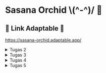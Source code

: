 # Sasana Orchid  \\(^-^)/ 🌸

## 🔗 Link Adaptable 🔗
https://sasana-orchid.adaptable.app/

<details>
    <summary>Tugas 2</summary>
    
### ✅ Implementasi Checklist Tugas ✅
- [x] Membuat sebuah proyek Django baru

     Saya membuat proyek Django full mengikuti tutorial-0 PBP, berikut langkah-langkahnya:
     1. Membuat repo github lalu clone ke local
         ```shell
            git clone <URL repo github>
         ```
     3. Membuat virtual environment
          ```shell
            python -m venv env
          ```
     4. Menyalakan virtual environment (karena saya menggunakan MacOS jadi begini)
          ```shell
            source env/bin/activate
          ```
     5. Membuat file requirements.txt lalu menginstall dependencynya
          ```shell
            pip install -r requirements.txt
          ```
     6. Membuat proyek Django (yey done membuat proyek Django 😊)
          ```shell
            django-admin startproject sasana-orchid .
          ```
- [x] Membuat aplikasi dengan nama `main` pada proyek tersebut.

     Saya membuat aplikasi main full mengikuti tutorial-1 PBP, berikut langkah-langkahnya:
     1. Membuat app baru bernama main
         ```shell
            python manage.py startapp main
          ```
     2. Mendaftarkan aplikasi main ke dalam proyek dengan cara menambahkan 'main' ke INSTALLED_APPS di settings.py
- [x] Melakukan *routing* pada proyek agar dapat menjalankan aplikasi `main`.
      
     Menambahkan rute URL pada urlpatterns di dalam proyek sasana-orchid agar main bisa diakses (routing tingkat proyek)
- [x] Membuat model pada aplikasi `main` dengan nama `Item` dan memiliki atribut wajib sebagai berikut.
    - `name` sebagai nama *item* dengan tipe `CharField`. 
    - `amount` sebagai jumlah *item* dengan tipe `IntegerField`.
    - `description` sebagai deskripsi *item* dengan tipe `TextField`.
    - ini tinggal diketik saja di dalam models.py dan sesuaikan kriteria tipe field nya.
- [x] Membuat sebuah fungsi pada `views.py` untuk dikembalikan ke dalam sebuah *template* HTML yang menampilkan nama aplikasi serta nama dan kelas kamu.

     Buat fungsi di views.py dengaan menyesuaikan model data yang telah dibuat, lalu nanti tinggal dipakaai di template
- [x] Membuat sebuah *routing* pada `urls.py` aplikasi `main` untuk memetakan fungsi yang telah dibuat pada `views.py`.

     Membuat file urls.py dalam main, lalu mengisi pattern url untuk mengatur routing dalam app main
- [x] Melakukan *deployment* ke Adaptable terhadap aplikasi yang sudah dibuat sehingga nantinya dapat diakses oleh teman-temanmu melalui Internet.

     Buka adaptable, sign in, create new app, pilih python dan postgre, pilih versi python sesuai versi di venv, lalu tambahkan start command python3 manage.py migrate &&  gunicorn shopping_list.wsgi && sudo apt install python3-pip, terakhir checklist HTTP Listener on PORT.
- [x] Membuat sebuah `README.md` yang berisi tautan menuju aplikasi Adaptable yang sudah di-*deploy*, serta jawaban dari beberapa pertanyaan berikut.

     Inilah readme saya.

### 📥 Bagan Request Client dan Response 📥
![](/image/bagan.png)
Pertama user mengetik url pada browser sehingga mengirim http request, lalu di urls.py diatur path (routing) yang sesuai. Setelah dapat path yang sesuai, dicari fungsi mana di views.py yang tepat dan dapat mengolah requestannya. Kemudian hasil fungsi views.py akan ditampilkan melalui html yang ada pada template. Html tersebut pada akhirnya akan menjadi response yang dikirim ke user.

### 💻 Mengapa Harus Menggunakan Virtual Environment? 💻
Virtual Environment digunakan dalam mengerjakan tugas ini agar package dan dependency yang dipakai dalam pengerjaan tugas ini tidak bertabrakan dengan package dan dependency yang ada dalam komputer saya. Yang dimaksud dengan bertabrakan adalah misalnya dependencynya berbeda. Misal versi python yaang ingin dipakai di venv (virtual environment) saya adalah 3.9, tetapi yang ada di komputer saya 3.11.

### ❓ Apa itu MVC, MVT, MVVM? ❓
Ketiganya merupakan konsep arsitektur yang digunakan dalam pengembangan web. Berikut penjelasan dari masing-masing konsep:
1. MVC (Model-View-Controller) : Bisa digunakan untuk banyak framework
     - Model: tempat mengatur bagaimana ketentuan setiap variabel data yang akan dipakai dan logiicnya
     - View: membuat fungsi untuk merespon request dengan mengelola model data atau variabel yang telah dibuat dan memberinya ke input controller
     - Controller: mengakses input user, mengolahnya, lalu mengupdate views dan model
3. MVT (Model-View-Template) :Konsep ini adalah konsep yang dipakai untuk tugas PBP kali ini. MVT biasa digunakan dalam proyek Django, dengan kata lain biasa digunakan dalam bahasa python. Konsep ini terdiri dari tiga struktur utama, yaitu:
     - Model: tempat mengatur bagaimana ketentuan setiap variabel data yang akan dipakai dan logiicnya
     - View: membuat fungsi untuk merespon request dengan mengelola model data atau variabel yang telah dibuat
     - Template: berisi html untuk menampilkan hasil dari views ke halaman web
5. MVVM (Model-View-ViewModel) : Konsep ini cocok dipakai ketika ingin menggunakan dynamic UI, biasa digunakan dalam framework JavaScript seperti Angular
     - Model: tempat mengatur bagaimana ketentuan setiap variabel data yang akan dipakai dan logicnya
     - View: mengelola model data atau variabel yang telah dibuat dengan fungsi-fungsi
     - ViewModel: menyambungkan view dan model
#####
Perbedaan ketiganya adalah MVT dan MVC biasa digunakan untuk server-side atau backend, sedangkan MVVM biasa digunakan pada client-side atau frontend. MVVM juga mampu memisahkan antara view dan model sehingga mudah dipakai untuk mendesign. Lalu MVC yang tidak memisahkan model dan views membuat kita sulit ketika ingin memodifikasi suatu fitur. Lalu pada MVC, controller menghandle user input, pada MVT, view yang menerima request, lalu pada MVVM, view menerima user input sekaligus menerima request.
</details>

<details>
    <summary>Tugas 3</summary>

### <samp> 1️⃣ Apa perbedaan antara form POST dan form GET dalam Django? <samp>
| GET  | POST |
| ------------- | ------------- |
| Parameter atau nilainya terlihat pada URL  | Parameter atau nilainya terlihat pada body |
| Hanya menerima tipe data string  | Menerima banyak dan tipe data, misal binary |
| Dapat dicache  | Tidak bisa dicache |
| Digunakan untuk fetch data  | Digunakan untuk update data |

### <samp> 2️⃣ Apa perbedaan utama antara XML, JSON, dan HTML dalam konteks pengiriman data? <samp>
| XML  | JSON | HTML | 
| ------------- | ------------- | ------------- |
| eXtensible Markup Language | JavaScript Object Notation | Hypertext Markup Language |
| Berbentuk tag custom | Berbentuk list of dictionary | Berbentuk tag bawaan |
| Biasa digunakan untuk data interchange | Biasa digunakan untuk API  | Digunakan untuk menampilkan konten website |
| Kodenya sulit dipahami manusia lain yang bukan pembuatnya | Kodenya mudah dipahami baik oleh komputer maupun manusia | Kodenya mudah dipahami baik oleh komputer maupun manusia |

### <samp> 3️⃣ Mengapa JSON sering digunakan dalam pertukaran data antara aplikasi web modern? <samp>
JSON sering digunakan dalam pertukaran data antara aplikasi web modern karena kesimplean dan efesiensinya. Efisien karena format data JSON yang mudah dipahami manusia sehingga memudahkan debugging dan pengembangan. JSON juga sudah terintegrasi dengaan JavaScript sehingga mudah diproses.

### <samp> 4️⃣ Jelaskan bagaimana cara kamu mengimplementasikan checklist di atas secara step-by-step (bukan hanya sekadar mengikuti tutorial). <samp>
✅ Pertama, untuk membuat input form, saya membuat file forms.py di dalam main lalu mengisi model yang akan digunakan (Item) dan field yang akan digunakan. Setelah itu menambah fungsi pada views.py dengan nama create_item untuk menerima request lalu membuat form (tidak lupa mengimpor hal-hal yang diperlukan). Lalu menambahkan fungsi show_main dengan ```items = Item.objects.all()```, untuk mengambil semua item yang ada pada database. Setelah itu mengatur routing dengan menambah path create-item pada urls.py dalam main. Kemudian menyusun kode HTML dengan nama file baru create_item untuk mengatur tampilan web saat user ingin mengisi form.
<br>
✅ Untuk membuat fungsi views dengan format XML dan JSON, sebenarnya mirip-mirip semua. intinya adalah:
```
def show_xml(request):
    data = Item.objects.all()
    return HttpResponse(serializers.serialize("xml", data), content_type="application/xml")
```
Lalu tinggal diganti-ganti xml nya menjadi json sesuai fungsi yang diinginkan. Fungsi tersebut akan menerima request, menyimpan object Item, lalu mereturn data seluruh object dengan format sesuai yang diinginkan.
Untuk membuat fungsi views HTML sudah ada pada show_main.
Untuk membuat fungsi views XML by ID, dan JSON by ID juga mirip, mirip, intinya:
```
def show_xml_by_id(request, id):
    data = Item.objects.filter(pk=id)
    return HttpResponse(serializers.serialize("xml", data), content_type="application/xml")
```
Lalu tinggal diganti-ganti xml nya menjadi json. Fungsi tersebut akan menerima request dan id, menyimpan object Item, lalu mereturn data object id yang diminta dengan format sesuai yang diinginkan.
<br>
✅ Untuk membuat routing URL untuk masing-masing views yang telah ditambahkan pada poin 2, kita tinggal ke urls.py dalam main, mengimpor fungsi-fungsi yaang akan dipakai (yang telah dibuaat pada views tadi), lalu menambahkan path ke dalam urlpatterns seperti ini:
```
path('html/', show_json, name='show_html'), 
path('xml/<int:id>/', show_xml_by_id, name='show_xml_by_id'),
```
Lalu ganti sesuai format yang diinginkan (untuk html sudah ada path show_main nya yaitu di halaman utama). Urlpattern ini akan membuat kita bisa mengakses fungsi-fungsi tersebut melalui url sesuai path yang kita tulis.

### <samp> Screenshot Postman <samp>
✨ 1. Format HTML ✨
<img width="1542" alt="Screenshot 2023-09-20 at 09 32 38" src="https://github.com/syazantri/sasana-orchid/assets/108641343/2dd73c98-d372-45f7-a047-1515c2f555b9">
✨ 2. Format XML ✨
<img width="1542" alt="Screenshot 2023-09-20 at 08 00 26" src="https://github.com/syazantri/sasana-orchid/assets/108641343/e364936f-ed16-488d-822f-6ece07636b42">
✨ 3. Format JSON ✨
<img width="1542" alt="Screenshot 2023-09-20 at 08 00 37" src="https://github.com/syazantri/sasana-orchid/assets/108641343/fdf0c948-9885-4248-958d-f9414482cd2a">
✨ 4. Format XML by ID ✨
<img width="1542" alt="Screenshot 2023-09-20 at 08 01 33" src="https://github.com/syazantri/sasana-orchid/assets/108641343/96ad305b-b6c8-4057-b5bd-cb183be0b966">
✨ 5. Format JSON by ID ✨
<img width="1542" alt="Screenshot 2023-09-20 at 08 01 42" src="https://github.com/syazantri/sasana-orchid/assets/108641343/f777cefe-98a8-477d-9c52-f6e36295d5c0">
</details>

<details>
    <summary>Tugas 4</summary>
    
### <samp> 1️⃣ Apa itu Django UserCreationForm, dan jelaskan apa kelebihan dan kekurangannya? 
Django UserCreationForm adalah sebuah class bawaan dari Django yang mampu membuat form untuk registrasi user. Kelebihannya adalah mudah digunakan karena sudah ada <i>built-in</i>nya, tinggal pakai. Kekurangannya adalah sulit untuk <i>custom</i> designnya karena formnya adalah form bawaan dan juga isi formnya simple, jadi kalau mau tambah fitur, harus tambah sendiri.

### <samp> 2️⃣ Apa perbedaan antara autentikasi dan otorisasi dalam konteks Django, dan mengapa keduanya penting? 
| AUTENTIKASI  | OTORISASI |
| ------------- | ------------- |
| Tentang identitas siapa user tersebut | Tentang permission yang dimiliki seorang user |
| Tujuannya untuk memastikan identitas user yang sedang ingin mengakses sesuatu  | Tujuannya untuk memastikan actions apa saja yang boleh dilakukan user tertentu |
| Contoh implementasinya login-logout  | Contoh implementasinya mengatur Access Control List (ACL) |
<br>
Keduanya penting karena berhubungan erat dengan keamanan dan privasi data. Ketika sudah dipastikan siapa user tersebut dengaan autentikasi, maka otorisasi akan mengurus tentang apa saja yang boleh dilakukan oleh user tersebut. Implementasi autentikasi dan otorisasi yang baik mampu menjaga dan mengatur keamanan suatu data dengan baik pula karena dapat menghindari penyalahgunaan API. 

### <samp> 3️⃣ Apa itu cookies dalam konteks aplikasi web, dan bagaimana Django menggunakan cookies untuk mengelola data sesi pengguna?
Cookies adalah data berupa session ID yang disimpan di komputer klien yang berisi mengenai suatu user. Cookies dibuat oleh web server ketika user sedang browsing suatu web. Cookies ini akan memudahkan pengalaman online kita karena web browser jadi lebih tahu tentang kita. Django menggunakan set_cookie yang merupakan <i>built-in method</i> untuk membuat cookie. Lalu untuk mengakses dan memanipulasi cookienya bisa dengan ```request.COOKIES```, untuk mendeletenya menggunakaan ```delete.cookie```

### <samp> 4️⃣ Apakah penggunaan cookies aman secara default dalam pengembangan web, atau apakah ada risiko potensial yang harus diwaspadai?
Seharusnya mennggunakan cookies dengan implementasi yang benar akan membuat aman. Namun, ada beberapa risiko potensial yang harus diwaspadai seperti serangan XSS(Cross-Site Scripting), serangan CSRF(Cross-Site Request Forgery), ataupun pencurian cookies. Dalam rangka mencegah seranngan-serangan tersebuut, kita sebisa mungkin menggunakan HTTPS agar koneksi server dengan user aman, sehingga tidak mudah cookienya disadap akibat tidak dienkripsi. Lalu, kita juga harus set HttpOnly dan Secure agar pengiriman cookies dalam koneksi yang aman. Lalu sebida mungkin, cookies dipersingkat sessionnya agar tidak mudah dicuri.

### <samp> 5️⃣ Jelaskan bagaimana cara kamu mengimplementasikan checklist di atas secara step-by-step (bukan hanya sekadar mengikuti tutorial).
✅ Mengimplementasikan fungsi registrasi, login, dan logout untuk memungkinkan pengguna untuk mengakses aplikasi sebelumnya dengan lancar.
<br>
Pertama membuat ketiga fungsi di views, lalu menambahkan file-file html untuk ketiga fitur tersebut, lalu set pathnya ke urls.py yang ada di main (tak lupa impor fungsi-fungsinya dulu).
<br>
✅ Membuat dua akun pengguna dengan masing-masing tiga dummy data menggunakan model yang telah dibuat pada aplikasi sebelumnya untuk setiap akun di lokal.
<br>
Register 2 kali akun namanya dova dan dino, lalu add item masing-masing 3 kali di akunnya.
<br>
✅ Menghubungkan model ```Item``` dengan ```User```.
<br>
Impor dulu User nya pakai ```from django.contrib.auth.models import User```. Habis itu buat user = models.ForeignKey(User, on_delete=models.CASCADE).
<br>
✅ Menampilkan detail informasi pengguna yang sedang logged in seperti username dan menerapkan cookies seperti last login pada halaman utama aplikasi.
<br>
Untuk menampilkan detail informasi pengguna sesuai yang lagi log in, itu ubah aja context 'name' fungsi show_main di views.py nya jadi ```'name': request.user.username,```. Jadi nanti context yang dipassing ke main.htmlnya berubah sesuai siapa yang login. Lalu untuk last login tambahkan isi context ```'last_login': request.COOKIES['last_login'],``` lalu pakai di main.html
<br>
✅ Menjawab beberapa pertanyaan berikut pada README.md pada root folder (silakan modifikasi README.md yang telah kamu buat sebelumnya; tambahkan subjudul untuk setiap tugas).
<br>
Inilah readme saya yeay🥳
<br>
</details>

<details>
    <summary>Tugas 5</summary>
    
### <samp> 1️⃣ Jelaskan manfaat dari setiap element selector dan kapan waktu yang tepat untuk menggunakannya.
Selector pada CSS bermanfaat untuk memilih elemen yang ingin diatur designnya. Ada bermacam-macam contoh element selector css, disesuaikan dengan nama elemen nya, misal p untuk paragraf, h1, h2 untuk header dll. Element selector ini cocok digunakan ketika kita ingin menyeragamkan design suatu elemen. Misal kita ingin semua paragraf warnanya biru, berarti kita element selector p saja seperti ini ``` p {
  color: blue;
} ```
### <samp> 2️⃣ Jelaskan HTML5 Tag yang kamu ketahui.
HTML5 Tag setahu saya ada banyak sekali, seperti pada HTML-HTML sebelumnya, tag yang sering dipakai yaitu ```<p>``` untuk teks paragraf, ```<h1> <h2>``` dst untuk header seperti judul atau subjudul, <li> untuk list, <ol> untuk ordered list, <ul> untuk unorderd list, <a> untuk hyperlink, dan masih banyak lagi.
Lalu, di HTML5 ditambah tag-tag baru yang berguna untuk semantik dan multimedia. Tag semantik ini dimaaksudkan agar struktur HTML lebih jelas, mudah dibaca, dan bermakna, sehingga ketika website kita muncul pada browser, akan mudah diidentifikasi yang mana judul website kita, yang mana konten-konten website kita, bahkan diidentifikasi mana kkonten yang merupakan inti website, mana yang tidak terlalu berhubungan, sehingg mudah diolah datanya untuk keperluan data annalyst dan banyak lainnya. Lalu untuk tag multimedia, HTML5 mempermudah penggunaan berbagai media dengan adanya tag-tag baru ini. Berikut adalah tag-tag baru di HTML5:
| TAG  | DESKRIPSI |
| ------------- | ------------- |
| <article> | |
| <aside >| |
| <audio> | |
| <canvas> | |
| <command> | |
| <datalist> | |
| <details> | |
| <embed> | |
| <figure> | |
| <footer> | |
| <header> | |
| <hgroup> | |
| <keygen> | |
| <footer> | |
| <footer> | |
| <footer> | |
| <footer> | |
### <samp> 3️⃣ Jelaskan perbedaan antara margin dan padding.
Intinya setahu saya, padding itu jarak antara elemen dengan konten si elemen. Lalu untuk margin adalah jarak antara elemen dengan elemen-elemen lain di luarnya.
### <samp> 4️⃣ Jelaskan perbedaan antara framework CSS Tailwind dan Bootstrap. Kapan sebaiknya kita menggunakan Bootstrap daripada Tailwind, dan sebaliknya?
Perbedaan antara keduanya adalah kepraktisannya dalam mendesign. Bootstrap menyediakan banyak komponen tinggal pakai yang cocok untuk pemula dan yang tidak mau ribet, misal card. Tailwind memberi kelonggaran pada web developer untuk lebih mendesign sendiri dan membuat sendiri komponen-komponennya, jadi tailwind lebih unggul dalam flexibilitas design.
### <samp> 5️⃣ Jelaskan bagaimana cara kamu mengimplementasikan checklist di atas secara step-by-step (bukan hanya sekadar mengikuti tutorial).
✅ Kustomisasi desain pada templat HTML yang telah dibuat pada Tugas 4 dengan menggunakan CSS atau CSS framework (seperti Bootstrap, Tailwind, Bulma) dengan ketentuan sebagai berikut
<br>
    ~~ Saya menggunakan framework Tailwind, sehingga pertama-tama yang dilakukan adalah menginstall package django-tailwind dengan ```python -m pip install django-tailwind```. Lalu 
<br>
✅ Kustomisasi halaman login, register, dan tambah inventori semenarik mungkin.
<br>
    ~~ Untuk warna dominan dari designnya, saya memilih warna pink muda yang code hex nya #FDEAED. Lalu setelah menentukan warna dominan, saya mulai mendesign formnya dengan membuat form ada di tengah-tengah page dan juga mewarnainya. Karena memakai tailwind, saya membaca-baca dokumentasi tailwind di https://v2.tailwindcss.com/docs untuk membantu saya menggunakan tailwind. Dengan menambahkan class di tiap tag yang ingin saya atur designnya, saya dapat menyelesaikan tugas ini. 
<br>
✅ Kustomisasi halaman daftar inventori menjadi lebih berwarna maupun menggunakan apporach lain seperti menggunakan Card.
<br>
    ~~ Untuk halaman daftar inventori, saya menambahkkan navbar dan juga mengganti penampilan item menjadi cards. Saya juga menerapkan transisi background, jadi saya masih menggunakan internal css juga untuk membantu mempermudah transisinya. Lalu saya juga menggunakan script untuk transisinya.
<br>
✅ Menjawab beberapa pertanyaan berikut pada README.md pada root folder (silakan modifikasi README.md yang telah kamu buat sebelumnya; tambahkan subjudul untuk setiap tugas).
<br>
    Inilah readme saya yeay🥳
<br>
</details>
